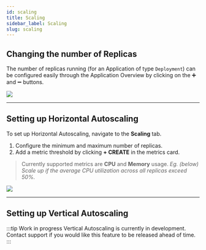 ```yaml
---
id: scaling
title: Scaling
sidebar_label: Scaling
slug: scaling
---
```


## Changing the number of Replicas

The number of replicas running (for an Application of type `Deployment`) can be configured easily through the Application Overview by clicking on the ➕ and ➖ buttons.

![](/img/docs/scaling-1.png)

---

## Setting up Horizontal Autoscaling

To set up Horizontal Autoscaling, navigate to the **Scaling** tab.

1. Configure the minimum and maximum number of replicas.
2. Add a metric threshold by clicking **+ CREATE** in the metrics card.
> Currently supported metrics are **CPU** and **Memory** usage.
    *Eg. (below) Scale up if the average CPU utilization across all replicas exceed 50%.*

![](/img/docs/scaling-2.png)

---

## Setting up Vertical Autoscaling

:::tip Work in progress
Vertical Autoscaling is currently in development. Contact support if you would like this feature to be released ahead of time.
:::